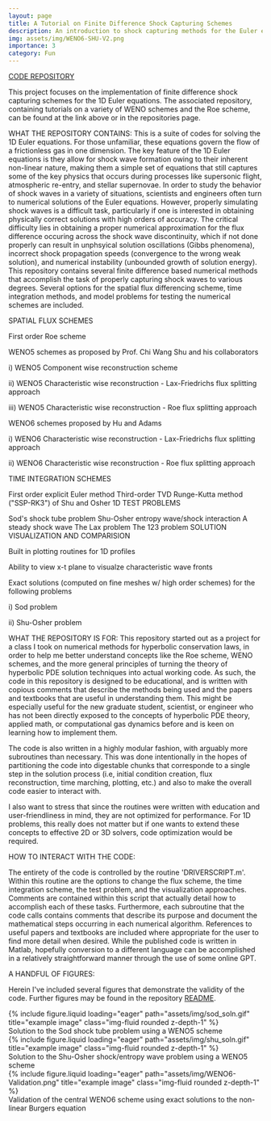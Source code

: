 ```yaml
---
layout: page
title: A Tutorial on Finite Difference Shock Capturing Schemes
description: An introduction to shock capturing methods for the Euler equations
img: assets/img/WENO6-SHU-V2.png
importance: 3
category: Fun
---
```


[CODE REPOSITORY](https://github.com/sulli72/1D_EULER)

This project focuses on the implementation of finite difference shock capturing schemes for the 1D Euler equations. 
The associated repository, containing tutorials on a variety of WENO schemes and the Roe scheme, can be found at the link above
or in the repositories page.

WHAT THE REPOSITORY CONTAINS: This is a suite of codes for solving the 1D Euler equations. For those unfamiliar, these equations govern the flow of a frictionless gas in one dimension. The key feature of the 1D Euler equations is they allow for shock wave formation owing to their inherent non-linear nature, making them a simple set of equations that still captures some of the key physics that occurs during processes like supersonic flight, atmospheric re-entry, and stellar supernovae. In order to study the behavior of shock waves in a variety of situations, scientists and engineers often turn to numerical solutions of the Euler equations. However, properly simulating shock waves is a difficult task, particularly if one is interested in obtaining physically correct solutions with high orders of accuracy. The critical difficulty lies in obtaining a proper numerical approximation for the flux difference occuring across the shock wave discontinuity, which if not done properly can result in unphsyical solution oscillations (Gibbs phenomena), incorrect shock propagation speeds (convergence to the wrong weak solution), and numerical instability (unbounded growth of solution energy). This repository contains several finite difference based numerical methods that accomplish the task of properly capturing shock waves to various degrees. Several options for the spatial flux differencing scheme, time integration methods, and model problems for testing the numerical schemes are included.

SPATIAL FLUX SCHEMES

First order Roe scheme

WENO5 schemes as proposed by Prof. Chi Wang Shu and his collaborators

i) WENO5 Component wise reconstruction scheme

ii) WENO5 Characteristic wise reconstruction - Lax-Friedrichs flux splitting approach

iii) WENO5 Characteristic wise reconstruction - Roe flux splitting approach

WENO6 schemes proposed by Hu and Adams

i) WENO6 Characteristic wise reconstruction - Lax-Friedrichs flux splitting approach

ii) WENO6 Characteristic wise reconstruction - Roe flux splitting approach

TIME INTEGRATION SCHEMES

First order explicit Euler method
Third-order TVD Runge-Kutta method ("SSP-RK3") of Shu and Osher
1D TEST PROBLEMS

Sod's shock tube problem
Shu-Osher entropy wave/shock interaction
A steady shock wave
The Lax problem
The 123 problem
SOLUTION VISUALIZATION AND COMPARISION

Built in plotting routines for 1D profiles

Ability to view x-t plane to visualze characteristic wave fronts

Exact solutions (computed on fine meshes w/ high order schemes) for the following problems

i) Sod problem

ii) Shu-Osher problem

WHAT THE REPOSITORY IS FOR: This repository started out as a project for a class I took on numerical methods for hyperbolic conservation laws, in order to help me better understand concepts like the Roe scheme, WENO schemes, and the more general principles of turning the theory of hyperbolic PDE solution techniques into actual working code. As such, the code in this repository is designed to be educational, and is written with copious comments that describe the methods being used and the papers and textbooks that are useful in understanding them. This might be especially useful for the new graduate student, scientist, or engineer who has not been directly exposed to the concepts of hyperbolic PDE theory, applied math, or computational gas dynamics before and is keen on learning how to implement them.

The code is also written in a highly modular fashion, with arguably more subroutines than necessary. This was done intentionally in the hopes of partitioning the code into digestable chunks that corresponde to a single step in the solution process (i.e, initial condition creation, flux reconstruction, time marching, plotting, etc.) and also to make the overall code easier to interact with.

I also want to stress that since the routines were written with education and user-friendliness in mind, they are not optimized for performance. For 1D problems, this really does not matter but if one wants to extend these concepts to effective 2D or 3D solvers, code optimization would be required.

HOW TO INTERACT WITH THE CODE:

The entirety of the code is controlled by the routine 'DRIVERSCRIPT.m'. Within this routine are the options to change the flux scheme, the time integration scheme, the test problem, and the visualization approaches. Comments are contained within this script that actually detail how to accomplish each of these tasks. Furthermore, each subroutine that the code calls contains comments that describe its purpose and document the mathematical steps occurring in each numerical algorithm. References to useful papers and textbooks are included where appropriate for the user to find more detail when desired. While the published code is written in Matlab, hopefully conversion to a different language can be accomplished in a relatively straightforward manner through the use of some online GPT.

A HANDFUL OF FIGURES:

Herein I've included several figures that demonstrate the validity of the code. Further figures may be found in the repository
[README](https://github.com/sulli72/1D_EULER).

<div class="row">
    <div class="col-sm mt-3 mt-md-0">
        {% include figure.liquid loading="eager" path="assets/img/sod_soln.gif" title="example image" class="img-fluid rounded z-depth-1" %}
    </div>
</div>
<div class="caption">
    Solution to the Sod shock tube problem using a WENO5 scheme 
</div>


<div class="row">
    <div class="col-sm mt-3 mt-md-0">
        {% include figure.liquid loading="eager" path="assets/img/shu_soln.gif" title="example image" class="img-fluid rounded z-depth-1" %}
    </div>
</div>
<div class="caption">
    Solution to the Shu-Osher shock/entropy wave problem using a WENO5 scheme 
</div>

<div class="row">
    <div class="col-sm mt-3 mt-md-0">
        {% include figure.liquid loading="eager" path="assets/img/WENO6-Validation.png" title="example image" class="img-fluid rounded z-depth-1" %}
    </div>
</div>
<div class="caption">
    Validation of the central WENO6 scheme using exact solutions to the non-linear Burgers equation
</div>
